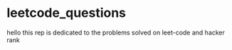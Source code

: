 # leetcode_questions
hello this rep is dedicated to the problems solved on leet-code and hacker rank
